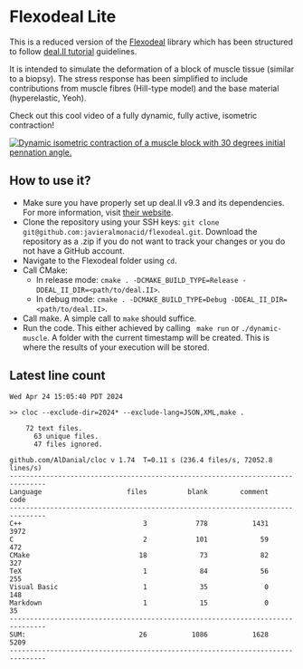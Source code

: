 # Flexodeal Lite
This is a reduced version of the [Flexodeal](https://github.com/javieralmonacid/flexodeal) library which has been structured to follow [deal.II tutorial](https://www.dealii.org/current/doxygen/deal.II/Tutorial.html) guidelines. 

It is intended to simulate the deformation of a block of muscle tissue (similar to a biopsy). The stress response has been simplified to include contributions from muscle fibres (Hill-type model) and the base material (hyperelastic, Yeoh).

Check out this cool video of a fully dynamic, fully active, isometric contraction!

[![Dynamic isometric contraction of a muscle block with 30 degrees initial pennation angle.](reports/dynamic-isometric-contraction.png)](https://youtu.be/CCTiSV1Vl7o)




## How to use it?

- Make sure you have properly set up deal.II v9.3 and its dependencies. For more information, visit [their website](http://www.dealii.org).
- Clone the repository using your SSH keys: ```git clone git@github.com:javieralmonacid/flexodeal.git```. Download the repository as a .zip if you do not want to track your changes or you do not have a GitHub account.
- Navigate to the Flexodeal folder using ```cd```.
- Call CMake:
    - In release mode: ```cmake . -DCMAKE_BUILD_TYPE=Release -DDEAL_II_DIR=<path/to/deal.II>```.
    - In debug mode: ```cmake . -DCMAKE_BUILD_TYPE=Debug -DDEAL_II_DIR=<path/to/deal.II>```.
- Call make. A simple call to ```make``` should suffice.
- Run the code. This either achieved by calling ``` make run``` or ```./dynamic-muscle```. A folder with the current timestamp will be created. This is where the results of your execution will be stored.


## Latest line count

```
Wed Apr 24 15:05:40 PDT 2024

>> cloc --exclude-dir=2024* --exclude-lang=JSON,XML,make .
    
    72 text files.
      63 unique files.                              
      47 files ignored.

github.com/AlDanial/cloc v 1.74  T=0.11 s (236.4 files/s, 72052.8 lines/s)
-------------------------------------------------------------------------------
Language                     files          blank        comment           code
-------------------------------------------------------------------------------
C++                              3            778           1431           3972
C                                2            101             59            472
CMake                           18             73             82            327
TeX                              1             84             56            255
Visual Basic                     1             35              0            148
Markdown                         1             15              0             35
-------------------------------------------------------------------------------
SUM:                            26           1086           1628           5209
-------------------------------------------------------------------------------

```